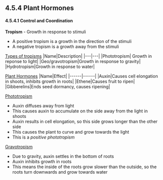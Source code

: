 ## 4.5.4 Plant Hormones
#### 4.5.4.1 Control and Coordination

**Tropism** - Growth in response to stimuli
* A positive tropism is a growth in the direction of the stimuli
* A negative tropism is a growth away from the stimuli

<u>Types of tropisms</u>
|Name|Description|
|---|---|
|Phototropism| Growth in reponse to light|
|Geo/gravotropism|Growth in response to gravity|
|Hydrotropism|Growth in response to water|

<u>Plant Hormones</u>
|Name|Effect|
|------|------|
|Auxin|Causes cell elongation in shoots, inhibits growth in roots|
|Ethene|Causes fruit to ripen|
|Gibberelins|Ends seed dormancy, causes ripening|

<u>Phototropism</u>
* Auxin diffuses away from light
* This causes auxin to accumulate on the side away from the light in shoots
* Auxin results in cell elongation, so this side grows longer than the other side
* This causes the plant to curve and grow towards the light
* This is a *positive phototropism*

<u>Gravotropism</u>
* Due to gravity, auxin settles in the bottom of roots
* Auxin inhibits growth in roots
* This means the inside of the roots grow slower than the outside, so the roots turn downwards and grow towards water